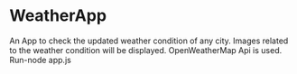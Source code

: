 # WeatherApp
An App to check the updated weather condition of any city.
Images related to the weather condition will be displayed.
OpenWeatherMap Api is used.
Run-node app.js

